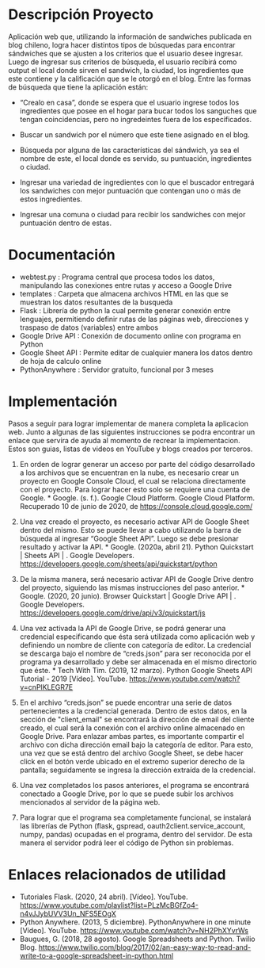 # Descripción Proyecto

Aplicación web que, utilizando la información de sandwiches publicada en blog chileno, logra hacer distintos tipos de búsquedas para encontrar sándwiches que se ajusten a los criterios que el usuario desee ingresar. Luego de ingresar sus criterios de búsqueda, el usuario recibirá como output el local donde sirven el sandwich, la ciudad, los ingredientes que este contiene y la calificación que se le otorgó en el blog. Entre las formas de búsqueda que tiene la aplicación están:

* “Crealo en casa”, donde se espera que el usuario ingrese todos los ingredientes que posee en el hogar para bucar todos los sanguches que tengan coincidencias, pero no ingredeintes fuera de los especificados.

* Buscar un sandwich por el número que este tiene asignado en el blog. 

* Búsqueda por alguna de las características del sándwich, ya sea el nombre de este, el local donde es servido, su puntuación, ingredientes o ciudad.
 
* Ingresar una variedad de ingredientes con lo que el buscador entregará los sandwiches con mejor puntuación que contengan uno o más de estos ingredientes.
 
* Ingresar una comuna o ciudad para recibir los sandwiches con mejor puntuación dentro de estas.

# Documentación

* webtest.py : Programa central que procesa todos los datos, manipulando las conexiones entre rutas y acceso a Google Drive
* templates : Carpeta que almacena archivos HTML en las que se muestran los datos resultantes de la busqueda
* Flask : Librería de python la cual permite generar conexión entre lenguajes, permitiendo definir rutas de las páginas web, direcciones y traspaso de datos (variables) entre ambos
* Google Drive API : Conexión de documento online con programa en Python
* Google Sheet API : Permite editar de cualquier manera los datos dentro de hoja de calculo online
* PythonAnywhere : Servidor gratuito, funcional por 3 meses 

# Implementación
Pasos a seguir para lograr implementar de manera completa la aplicacion web. Junto a algunas de las siguientes instrucciones se podra encontrar un enlace que servira de ayuda al momento de recrear la implementacion. Estos son guias, listas de videos en YouTube y blogs creados por terceros.

  1. En orden de lograr generar un acceso por parte del código desarrollado a los archivos que se encuentran en la nube, es necesario crear un proyecto en Google Console Cloud, el cual se relaciona directamente con el proyecto. Para lograr hacer esto solo se requiere una cuenta de Google. 
    * Google. (s. f.). Google Cloud Platform. Google Cloud Platform. Recuperado 10 de junio de 2020, de https://console.cloud.google.com/

  2. Una vez creado el proyecto, es necesario activar API de Google Sheet dentro del mismo. Esto se puede llevar a cabo utilizando la barra de búsqueda al ingresar “Google Sheet API”. Luego se debe presionar resultado y activar la API.
    * Google. (2020a, abril 21). Python Quickstart | Sheets API | . Google Developers. https://developers.google.com/sheets/api/quickstart/python

  3. De la misma manera, será necesario activar API de Google Drive dentro del proyecto, siguiendo las mismas instrucciones del paso anterior. 
    * Google. (2020, 20 junio). Browser Quickstart | Google Drive API | . Google Developers. https://developers.google.com/drive/api/v3/quickstart/js

  4. Una vez activada la API de Google Drive, se podrá generar una credencial especificando que ésta será utilizada como aplicación web y definiendo un nombre de cliente con categoría de editor. La credencial se descarga bajo el nombre de “creds.json” para ser reconocida por el programa ya desarrollado y debe ser almacenada en el mismo directorio que éste.
    * Tech With Tim. (2019, 12 marzo). Python Google Sheets API Tutorial - 2019 [Vídeo]. YouTube. https://www.youtube.com/watch?v=cnPlKLEGR7E

  5. En el archivo “creds.json” se puede encontrar una serie de datos pertenecientes a la credencial generada. Dentro de estos datos, en la sección de "client_email" se encontrará la dirección de email del cliente creado, el cual será la conexión con el archivo online almacenado en Google Drive. Para enlazar ambas partes, es importante compartir el archivo con dicha dirección email bajo la categoría de editor. Para esto, una vez que se está dentro del archivo Google Sheet, se debe hacer click en el botón verde ubicado en el extremo superior derecho de la pantalla; seguidamente se ingresa la dirección extraída de la credencial.

  6. Una vez completados los pasos anteriores, el programa se encontrará conectado a Google Drive, por lo que se puede subir los archivos mencionados al servidor de la página web.

  7. Para lograr que el programa sea completamente funcional, se instalará las librerías de Python (flask, gspread, oauth2client.service_account, numpy, pandas) ocupadas en el programa, dentro del servidor. De esta manera el servidor podrá leer el código de Python sin problemas.

# Enlaces relacionados de utilidad

* Tutoriales Flask. (2020, 24 abril). [Vídeo]. YouTube. https://www.youtube.com/playlist?list=PLzMcBGfZo4-n4vJJybUVV3Un_NFS5EOgX
* Python Anywhere. (2013, 5 diciembre). PythonAnywhere in one minute [Vídeo]. YouTube. https://www.youtube.com/watch?v=NH2PhXYvrWs
* Baugues, G. (2018, 28 agosto). Google Spreadsheets and Python. Twilio Blog. https://www.twilio.com/blog/2017/02/an-easy-way-to-read-and-write-to-a-google-spreadsheet-in-python.html


